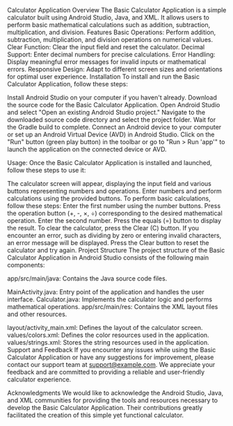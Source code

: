 Calculator Application
Overview
The Basic Calculator Application is a simple calculator built using Android Studio, Java, and XML. It allows users to perform basic mathematical calculations such as addition, subtraction, multiplication, and division.
Features
Basic Operations: Perform addition, subtraction, multiplication, and division operations on numerical values.
Clear Function: Clear the input field and reset the calculator.
Decimal Support: Enter decimal numbers for precise calculations.
Error Handling: Display meaningful error messages for invalid inputs or mathematical errors.
Responsive Design: Adapt to different screen sizes and orientations for optimal user experience.
Installation
To install and run the Basic Calculator Application, follow these steps:

Install Android Studio on your computer if you haven't already.
Download the source code for the Basic Calculator Application.
Open Android Studio and select "Open an existing Android Studio project."
Navigate to the downloaded source code directory and select the project folder.
Wait for the Gradle build to complete.
Connect an Android device to your computer or set up an Android Virtual Device (AVD) in Android Studio.
Click on the "Run" button (green play button) in the toolbar or go to "Run > Run 'app'" to launch the application on the connected device or AVD.

Usage:
Once the Basic Calculator Application is installed and launched, follow these steps to use it:

The calculator screen will appear, displaying the input field and various buttons representing numbers and operations.
Enter numbers and perform calculations using the provided buttons.
To perform basic calculations, follow these steps:
Enter the first number using the number buttons.
Press the operation button (+, -, ×, ÷) corresponding to the desired mathematical operation.
Enter the second number.
Press the equals (=) button to display the result.
To clear the calculator, press the Clear (C) button.
If you encounter an error, such as dividing by zero or entering invalid characters, an error message will be displayed. Press the Clear button to reset the calculator and try again.
Project Structure
The project structure of the Basic Calculator Application in Android Studio consists of the following main components:

app/src/main/java: Contains the Java source code files.

MainActivity.java: Entry point of the application and handles the user interface.
Calculator.java: Implements the calculator logic and performs mathematical operations.
app/src/main/res: Contains the XML layout files and other resources.

layout/activity_main.xml: Defines the layout of the calculator screen.
values/colors.xml: Defines the color resources used in the application.
values/strings.xml: Stores the string resources used in the application.
Support and Feedback
If you encounter any issues while using the Basic Calculator Application or have any suggestions for improvement, please contact our support team at support@example.com. We appreciate your feedback and are committed to providing a reliable and user-friendly calculator experience.

Acknowledgments
We would like to acknowledge the Android Studio, Java, and XML communities for providing the tools and resources necessary to develop the Basic Calculator Application. Their contributions greatly facilitated the creation of this simple yet functional calculator.
